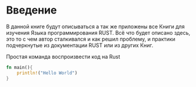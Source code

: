 # Введение

В данной книге будут описываться а так же приложены все Книги для изучения Языка программирования RUST.
Всё что будет описано здесь, это то с чем автор сталкивался и как решил проблему, и практики подчеркнутые из документации RUST или из других Книг.

Простая команда воспроизвести код на Rust 
```rust
fn main(){
    println!("Hello World")
}
``` 